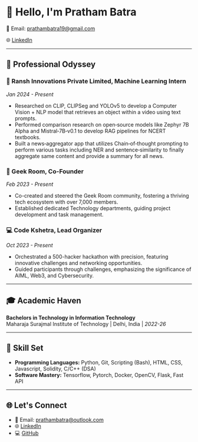 # 👋 Hello, I'm Pratham Batra

📧 Email: prathambatra19@gmail.com

🌐 [LinkedIn](https://www.linkedin.com/in/pratham1908/)

---

## 💼 Professional Odyssey

### 🤖 Ransh Innovations Private Limited, Machine Learning Intern
*Jan 2024 - Present*

- Researched on CLIP, CLIPSeg and YOLOv5 to develop a Computer Vision + NLP model that retrieves an object within a video using
text prompts.
- Performed comparison research on open‑source models like Zephyr 7B Alpha and Mistral‑7B‑v0.1 to develop RAG pipelines for
NCERT textbooks.
- Built a news‑aggregator app that utilizes Chain‑of‑thought prompting to perform various tasks including NER and sentence‑similarity
to finally aggregate same content and provide a summary for all news.

### 🚀 Geek Room, Co-Founder
*Feb 2023 - Present*

- Co-created and steered the Geek Room community, fostering a thriving tech ecosystem with over 7,000 members.
- Established dedicated Technology departments, guiding project development and task management.

### 💻 Code Kshetra, Lead Organizer
*Oct 2023 - Present*

- Orchestrated a 500-hacker hackathon with precision, featuring innovative challenges and networking opportunities.
- Guided participants through challenges, emphasizing the significance of AIML, Web3, and Cybersecurity.

---

## 🎓 Academic Haven

**Bachelors in Technology in Information Technology**  
Maharaja Surajmal Institute of Technology | Delhi, India | *2022-26*

---

## 🚀 Skill Set

- **Programming Languages:** Python, Git, Scripting (Bash), HTML, CSS, Javascript, Solidity, C/C++ (DSA)
- **Software Mastery:** Tensorflow, Pytorch, Docker, OpenCV, Flask, Fast API

---

## 🌐 Let's Connect

- 📧 Email: prathambatra@outlook.com
- 🌐 [LinkedIn](https://www.linkedin.com/in/pratham1908/)
- 💻 [GitHub](https://github.com/prtm1908)
